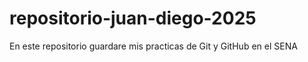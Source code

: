 # repositorio-juan-diego-2025
En este repositorio guardare mis practicas de Git y GitHub en el SENA
